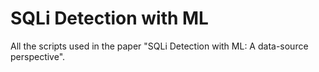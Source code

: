 # SQLi Detection with ML

All the scripts used in the paper "SQLi Detection with ML: A data-source perspective".
